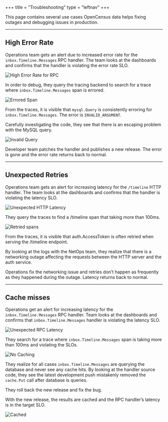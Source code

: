 +++
title = "Troubleshooting"
type = "leftnav"
+++

This page contains several use cases
OpenCensus data helps fixing outages
and debugging issues in production.

---

## High Error Rate

Operations team gets an alert due to increased
error rate for the `inbox.Timeline.Messages` RPC handler.
The team looks at the dashboards and confirms that
the handler is violating the error rate SLO.

![High Error Rate for RPC](/img/troubleshoot-errorsrpc.png)

In order to debug, they query the tracing backend
to search for a trace where
`inbox.Timeline.Messages` span is errored.

![Errored Span](/img/troubleshoot-errortrace.png)

From the traces, it is visible that `mysql.Query` is
consistently erroring for `inbox.Timeline.Messages`.
The error is `INVALID_ARGUMENT`.

Carefully investigating the code, they see that
there is an escaping problem with the MySQL query.

![Invalid Query](/img/troubleshoot-invalid.png)

Developer team patches the handler and publishes a new release.
The error is gone and the error rate returns back to normal.

---

## Unexpected Retries

Operations team gets an alert for increasing latency for
the `/timeline` HTTP handler.
The team looks at the dashboards and confirms that
the handler is violating the latency SLO.

![Unexpected HTTP Latency](/img/troubleshoot-retries.png)

They query the traces to find a /timeline span that
taking more than 100ms.

![Retried spans](/img/troubleshoot-retriedspans.png)

From the traces, it is visible that auth.AccessToken
is often retried when serving the /timeline endpoint.

By looking at the logs with the NetOps team,
they realize that there is a networking outage affecting
the requests between the HTTP server and the auth service.

Operations fix the networking issue and retries 
don’t happen as frequently as they happened during the outage.
Latency returns back to normal.

---

## Cache misses

Operations get an alert for increasing latency for
the `inbox.Timeline.Messages` RPC handler.
Team looks at the dashboards and confirms that
`inbox.Timeline.Messages` handler is violating the latency SLO.

![Unexpected RPC Latency](/img/troubleshoot-cachemiss.png)

They search for a trace where `inbox.Timeline.Messages`
span is taking more than 100ms and violating the SLOs.

![No Caching](/img/troubleshoot-nocacheput.png)

They realize for all cases `inbox.Timeline.Messages`
are querying the database and never see any cache hits.
By looking at the handler source code, they see
the latest development push mistakenly removed the
`cache.Put` call after database is queries.

They roll back the new release and fix the bug.

With the new release, the results are cached and
the RPC handler’s latency is in the target SLO.

![Cached](/img/troubleshoot-cached.png)
